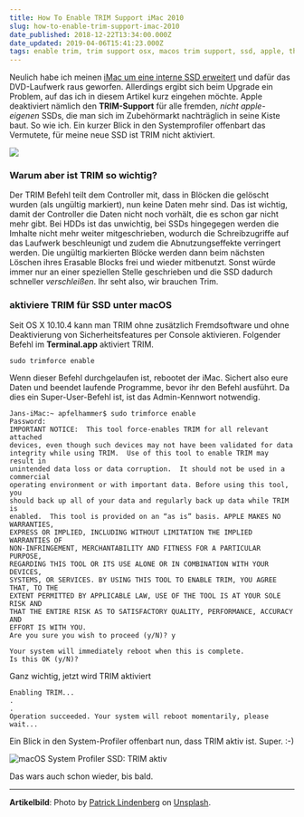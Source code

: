```yaml
---
title: How To Enable TRIM Support iMac 2010
slug: how-to-enable-trim-support-imac-2010
date_published: 2018-12-22T13:34:00.000Z
date_updated: 2019-04-06T15:41:23.000Z
tags: enable trim, trim support osx, macos trim support, ssd, apple, thirdparty
---
```


Neulich habe ich meinen [iMac um eine interne SSD erweitert](__GHOST_URL__/2018/12/22/Time-to-upgrade-the-iMac/) und dafür das DVD-Laufwerk raus geworfen. Allerdings ergibt sich beim Upgrade ein Problem, auf das ich in diesem Artikel kurz eingehen möchte. Apple deaktiviert nämlich den **TRIM-Support** für alle fremden, *nicht apple-eigenen* SSDs, die man sich im Zubehörmarkt nachträglich in seine Kiste baut. So wie ich. Ein kurzer Blick in den Systemprofiler offenbart das Vermutete, für meine neue SSD ist TRIM nicht aktiviert. 

![](__GHOST_URL__/assets/2018/12/imac/trim1.png)

### Warum aber ist TRIM so wichtig?

Der TRIM Befehl teilt dem Controller mit, dass in Blöcken die gelöscht wurden (als ungültig markiert), nun keine Daten mehr sind. Das ist wichtig, damit der Controller die Daten nicht noch vorhält, die es schon gar nicht mehr gibt. Bei HDDs ist das unwichtig, bei SSDs hingegegen werden die Imhalte nicht mehr weiter mitgeschrieben, wodurch die Schreibzugriffe auf das Laufwerk beschleunigt und zudem die Abnutzungseffekte verringert werden. Die ungültig markierten Blöcke werden dann beim nächsten Löschen ihres Erasable Blocks frei und wieder mitbenutzt. Sonst würde immer nur an einer speziellen Stelle geschrieben und die SSD dadurch schneller *verschleißen*. Ihr seht also, wir brauchen Trim.

### aktiviere TRIM für SSD unter macOS

Seit OS X 10.10.4 kann man TRIM ohne zusätzlich Fremdsoftware und ohne Deaktivierung von Sicherheitsfeatures per Console aktivieren. Folgender Befehl im **Terminal.app** aktiviert TRIM.

`sudo trimforce enable`

Wenn dieser Befehl durchgelaufen ist, rebootet der iMac. Sichert also eure Daten und beendet laufende Programme, bevor ihr den Befehl ausführt. Da dies ein Super-User-Befehl ist, ist das Admin-Kennwort notwendig.

    Jans-iMac:~ apfelhammer$ sudo trimforce enable
    Password:
    IMPORTANT NOTICE:  This tool force-enables TRIM for all relevant attached
    devices, even though such devices may not have been validated for data
    integrity while using TRIM.  Use of this tool to enable TRIM may result in
    unintended data loss or data corruption.  It should not be used in a commercial
    operating environment or with important data. Before using this tool, you
    should back up all of your data and regularly back up data while TRIM is
    enabled.  This tool is provided on an “as is” basis. APPLE MAKES NO WARRANTIES,
    EXPRESS OR IMPLIED, INCLUDING WITHOUT LIMITATION THE IMPLIED WARRANTIES OF
    NON-INFRINGEMENT, MERCHANTABILITY AND FITNESS FOR A PARTICULAR PURPOSE,
    REGARDING THIS TOOL OR ITS USE ALONE OR IN COMBINATION WITH YOUR DEVICES,
    SYSTEMS, OR SERVICES. BY USING THIS TOOL TO ENABLE TRIM, YOU AGREE THAT, TO THE
    EXTENT PERMITTED BY APPLICABLE LAW, USE OF THE TOOL IS AT YOUR SOLE RISK AND
    THAT THE ENTIRE RISK AS TO SATISFACTORY QUALITY, PERFORMANCE, ACCURACY AND
    EFFORT IS WITH YOU.
    Are you sure you wish to proceed (y/N)? y
    
    Your system will immediately reboot when this is complete.
    Is this OK (y/N)?
    

Ganz wichtig, jetzt wird TRIM aktiviert

    Enabling TRIM...
    .
    .
    Operation succeeded. Your system will reboot momentarily, please wait...
    

Ein Blick in den System-Profiler offenbart nun, dass TRIM aktiv ist. Super. :-)

![macOS System Profiler SSD: TRIM aktiv](__GHOST_URL__/assets/2018/12/imac/trim2.png)

Das wars auch schon wieder, bis bald.

---

**Artikelbild**: Photo by [Patrick Lindenberg](https://unsplash.com/photos/1iVKwElWrPA?utm_source=unsplash&amp;utm_medium=referral&amp;utm_content=creditCopyText) on [Unsplash](https://unsplash.com/search/photos/harddrive?utm_source=unsplash&amp;utm_medium=referral&amp;utm_content=creditCopyText).
